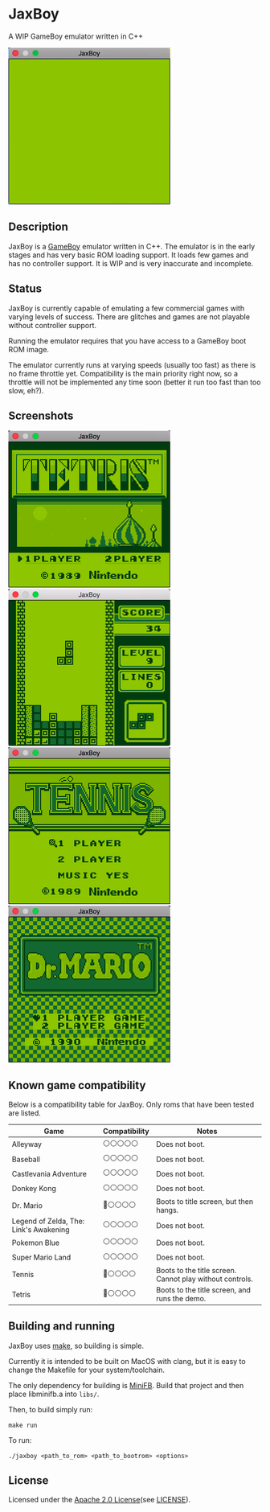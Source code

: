 # JaxBoy
A WIP GameBoy emulator written in C++

![animated](screenshots/startup.gif)

## Description

JaxBoy is a [GameBoy](https://en.wikipedia.org/wiki/Game_Boy) emulator written in C++. The emulator is in the early stages and has very basic ROM loading support. It loads few games and has no controller support. It is WIP and is very inaccurate and incomplete.

## Status

JaxBoy is currently capable of emulating a few commercial games with varying levels of success. There are glitches and games are not playable without controller support.

Running the emulator requires that you have access to a GameBoy boot ROM image.

The emulator currently runs at varying speeds (usually too fast) as there is no frame throttle yet. Compatibility is the main priority right now, so a throttle will not be implemented any time soon (better it run too fast than too slow, eh?).

## Screenshots

![tetris](screenshots/tetris.png)
![tetris2](screenshots/tetris2.png)
![tennis](screenshots/tennis.png)
![drmario](screenshots/drmario.png)

## Known game compatibility

Below is a compatibility table for JaxBoy.
Only roms that have been tested are listed.

| Game | Compatibility | Notes |
| --- | --- | --- |
| Alleyway                                  | ⚪️⚪️⚪️⚪️⚪️ |   Does not boot. |
| Baseball                                  | ⚪️⚪️⚪️⚪️⚪️ |   Does not boot. |
| Castlevania Adventure                     | ⚪️⚪️⚪️⚪️⚪️ |   Does not boot. |
| Donkey Kong                               | ⚪️⚪️⚪️⚪️⚪️ |   Does not boot. |
| Dr. Mario                                 | 🔵⚪️⚪️⚪️⚪️ |   Boots to title screen, but then hangs. |
| Legend of Zelda, The: Link's Awakening    | ⚪️⚪️⚪️⚪️⚪️ |   Does not boot. |
| Pokemon Blue                              | ⚪️⚪️⚪️⚪️⚪️ |   Does not boot. |
| Super Mario Land                          | ⚪️⚪️⚪️⚪️⚪️ |   Does not boot. |
| Tennis                                    | 🔵⚪️⚪️⚪️⚪️ |   Boots to the title screen. Cannot play without controls. |
| Tetris                                    | 🔵⚪️⚪️⚪️⚪️ |   Boots to the title screen, and runs the demo. |

## Building and running

JaxBoy uses [make](https://www.gnu.org/software/make/), so building is simple.

Currently it is intended to be built on MacOS with clang, but it is easy to change the Makefile for your system/toolchain.

The only dependency for building is [MiniFB](https://github.com/emoon/minifb). Build that project and then place libminifb.a into `libs/`.

Then, to build simply run:
```
make run
```
To run:
```
./jaxboy <path_to_rom> <path_to_bootrom> <options>
```

## License

Licensed under the [Apache 2.0 License](http://www.apache.org/licenses/LICENSE-2.0)(see [LICENSE](LICENSE)).
